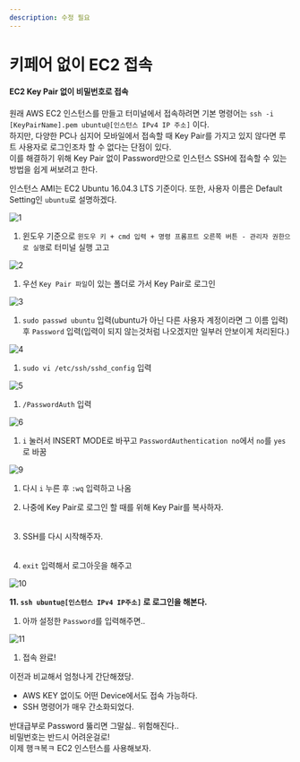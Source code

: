 ```yaml
---
description: 수정 필요
---
```


# 키페어 없이 EC2 접속

####  EC2 Key Pair 없이 비밀번호로 접속 <a id="AWS-EC2-Key-Pair-&#xC5C6;&#xC774;-&#xB300;&#xC2E0;-&#xBE44;&#xBC00;&#xBC88;&#xD638;&#xB85C;-&#xC811;&#xC18D;&#xD558;&#xAE30;"></a>

원래 AWS EC2 인스턴스를 만들고 터미널에서 접속하려면 기본 명령어는 `ssh -i [KeyPairName].pem ubuntu@[인스턴스 IPv4 IP 주소]` 이다.  
하지만, 다양한 PC나 심지어 모바일에서 접속할 때 Key Pair를 가지고 있지 않다면 루트 사용자로 로그인조차 할 수 없다는 단점이 있다.  
이를 해결하기 위해 Key Pair 없이 Password만으로 인스턴스 SSH에 접속할 수 있는 방법을 쉽게 써보려고 한다.

인스턴스 AMI는 EC2 Ubuntu 16.04.3 LTS 기준이다. 또한, 사용자 이름은 Default Setting인 `ubuntu`로 설명하겠다.

![1](https://user-images.githubusercontent.com/37604501/42146948-16988ed6-7e06-11e8-86d3-ffc746ae34e3.png)

1. 윈도우 기준으로 `윈도우 키 + cmd 입력 + 명령 프롬프트 오른쪽 버튼 - 관리자 권한으로 실행`로 터미널 실행 고고

![2](https://user-images.githubusercontent.com/37604501/42146937-14dd09a0-7e06-11e8-9e04-ac74fcdd40c5.png)

1. 우선 `Key Pair 파일`이 있는 폴더로 가서 Key Pair로 로그인

![3](https://user-images.githubusercontent.com/37604501/42146938-150aa4aa-7e06-11e8-8e5b-8e9d78a2e186.png)

1. `sudo passwd ubuntu` 입력\(ubuntu가 아닌 다른 사용자 계정이라면 그 이름 입력\) 후 `Password` 입력\(입력이 되지 않는것처럼 나오겠지만 일부러 안보이게 처리된다.\)

![4](https://user-images.githubusercontent.com/37604501/42146939-15343ad6-7e06-11e8-8952-49e75f00489e.png)

1. `sudo vi /etc/ssh/sshd_config` 입력

![5](https://user-images.githubusercontent.com/37604501/42146940-155f3920-7e06-11e8-8595-2416ae408914.png)

1. `/PasswordAuth` 입력

![6](https://user-images.githubusercontent.com/37604501/42146941-158ae002-7e06-11e8-920d-36c332802bd7.png)  


1. `i` 눌러서 INSERT MODE로 바꾸고 `PasswordAuthentication no`에서 `no`를 `yes`로 바꿈

![9](https://user-images.githubusercontent.com/37604501/42146945-160d1f04-7e06-11e8-83d5-5fecd7894198.png)

1. 다시 `i` 누른 후 `:wq` 입력하고 나옴
2. 나중에 Key Pair로 로그인 할 때를 위해 Key Pair를 복사하자.

   |  |  |
   | :--- | :--- |

3. SSH를 다시 시작해주자.

   |  |  |
   | :--- | :--- |

4. `exit` 입력해서 로그아웃을 해주고

![10](https://user-images.githubusercontent.com/37604501/42146946-16402fac-7e06-11e8-9f46-e991310d6893.png)

**11. `ssh ubuntu@[인스턴스 IPv4 IP주소]` 로 로그인을 해본다.**

1. 아까 설정한 `Password`를 입력해주면..

![11](https://user-images.githubusercontent.com/37604501/42146947-166ba3a8-7e06-11e8-9c10-c8b3ab27316c.png)

1. 접속 완료!

이전과 비교해서 엄청나게 간단해졌당.

* AWS KEY 없이도 어떤 Device에서도 접속 가능하다.
* SSH 명령어가 매우 간소화되었다.

반대급부로 Password 뚫리면 그말싫.. 위험해진다..  
비밀번호는 반드시 어려운걸로!  
이제 행ㅋ복ㅋ EC2 인스턴스를 사용해보자.

